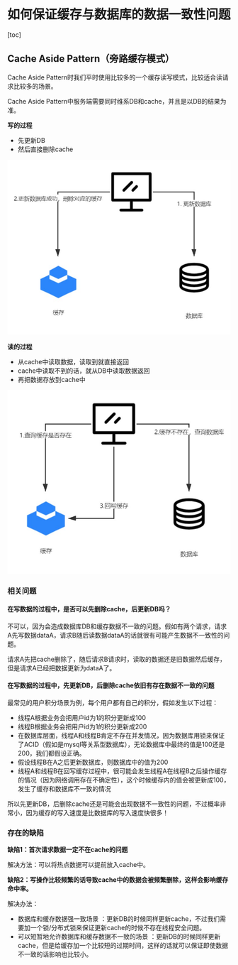 # 如何保证缓存与数据库的数据一致性问题

[toc]

## Cache Aside Pattern（旁路缓存模式）

Cache Aside Pattern时我们平时使用比较多的一个缓存读写模式，比较适合读请求比较多的场景。

Cache Aside Pattern中服务端需要同时维系DB和cache，并且是以DB的结果为准。

**写的过程**

* 先更新DB
* 然后直接删除cache

![](../image/旁路缓存模式写.jpeg)

**读的过程**

* 从cache中读取数据，读取到就直接返回
* cache中读取不到的话，就从DB中读取数据返回
* 再把数据存放到cache中

![](../image/旁路缓存模式读.jpeg)

### 相关问题

#### 在写数据的过程中，是否可以先删除cache，后更新DB吗？

不可以，因为会造成数据库DB和缓存数据不一致的问题。假如有两个请求，请求A先写数据dataA，请求B随后读数据dataA的话就很有可能产生数据不一致性的问题。

请求A先把cache删除了，随后请求B请求时，读取的数据还是旧数据然后缓存，但是请求A已经把数据更新为dataA了。

#### 在写数据的过程中，先更新DB，后删除cache依旧有存在数据不一致的问题

最常见的用户积分场景为例，每个用户都有自己的积分，假如发生以下过程：

- 线程A根据业务会把用户id为1的积分更新成100
- 线程B根据业务会把用户id为1的积分更新成200
- 在数据库层面，线程A和线程B肯定不存在并发情况，因为数据库用锁来保证了ACID（假如是mysql等关系型数据库），无论数据库中最终的值是100还是200，我们都假设正确。
- 假设线程B在A之后更新数据库，则数据库中的值为200
- 线程A和线程B在回写缓存过程中，很可能会发生线程A在线程B之后操作缓存的情况（因为网络调用存在不确定性），这个时候缓存内的值会被更新成100，发生了缓存和数据库不一致的情况

所以先更新DB，后删除cache还是可能会出现数据不一致性的问题，不过概率非常小，因为缓存的写入速度是比数据库的写入速度快很多！

### 存在的缺陷

**缺陷1：首次请求数据一定不在cache的问题**

解决方法：可以将热点数据可以提前放入cache中。

**缺陷2：写操作比较频繁的话导致cache中的数据会被频繁删除，这样会影响缓存命中率。**

解决办法：

- 数据库和缓存数据强一致场景 ：更新DB的时候同样更新cache，不过我们需要加一个锁/分布式锁来保证更新cache的时候不存在线程安全问题。
- 可以短暂地允许数据库和缓存数据不一致的场景 ：更新DB的时候同样更新cache，但是给缓存加一个比较短的过期时间，这样的话就可以保证即使数据不一致的话影响也比较小。
